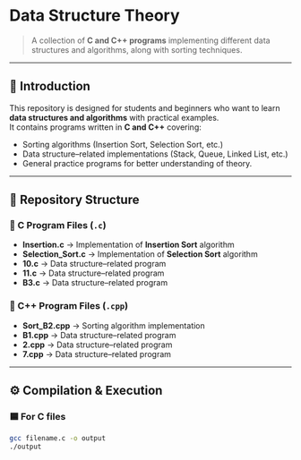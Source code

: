 # Data Structure Theory

> A collection of **C and C++ programs** implementing different data structures and algorithms, along with sorting techniques.

---

## 📘 Introduction

This repository is designed for students and beginners who want to learn **data structures and algorithms** with practical examples.  
It contains programs written in **C and C++** covering:

- Sorting algorithms (Insertion Sort, Selection Sort, etc.)
- Data structure–related implementations (Stack, Queue, Linked List, etc.)
- General practice programs for better understanding of theory.

---

## 📂 Repository Structure

### 🔹 C Program Files (`.c`)

- **Insertion.c** → Implementation of **Insertion Sort** algorithm  
- **Selection_Sort.c** → Implementation of **Selection Sort** algorithm  
- **10.c** → Data structure–related program  
- **11.c** → Data structure–related program  
- **B3.c** → Data structure–related program  

### 🔹 C++ Program Files (`.cpp`)

- **Sort_B2.cpp** → Sorting algorithm implementation  
- **B1.cpp** → Data structure–related program  
- **2.cpp** → Data structure–related program  
- **7.cpp** → Data structure–related program  

---

## ⚙️ Compilation & Execution

### 🟦 For C files
```bash
gcc filename.c -o output
./output
